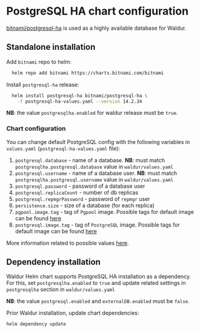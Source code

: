 # PostgreSQL HA chart configuration

[bitnami/postgresql-ha](https://github.com/bitnami/charts/tree/master/bitnami/postgresql-ha)
is used as a highly available database for Waldur.

## Standalone installation

Add `bitnami` repo to helm:

```bash
  helm repo add bitnami https://charts.bitnami.com/bitnami
```

Install `postgresql-ha` release:

```bash
  helm install postgresql-ha bitnami/postgresql-ha \
    -f postgresql-ha-values.yaml --version 14.2.34
```

**NB**: the value `postgresqlha.enabled` for waldur release must be `true`.

### Chart configuration

You can change default PostgreSQL config with
the following variables in `values.yaml` (`postgresql-ha-values.yaml` file):

1. `postgresql.database` - name of a database.
    **NB**: must match `postgresqlha.postgresql.database` value in `waldur/values.yaml`
2. `postgresql.username` - name of a database user.
    **NB**: must match `postgresqlha.postgresql.username` value in `waldur/values.yaml`
3. `postgresql.password` - password of a database user
4. `postgresql.replicaCount` - number of db replicas
5. `postgresql.repmgrPassword` - password of `repmgr` user
6. `persistence.size` - size of a database (for each replica)
7. `pgpool.image.tag` - tag of `Pgpool` image.
    Possible tags for default image can be found [here](https://hub.docker.com/r/bitnami/pgpool/tags)
8. `postgresql.image.tag` - tag of `PostgreSQL` image.
     Possible tags for default image can be found [here](https://hub.docker.com/r/bitnami/postgresql-repmgr/tags/)

More information related to possible values
[here](https://github.com/bitnami/charts/tree/master/bitnami/postgresql-ha#parameters).

## Dependency installation

Waldur Helm chart supports PostgreSQL HA installation as a dependency.
For this, set `postgresqlha.enabled` to `true` and update related settings in `postgresqlha` section in `waldur/values.yaml`

**NB**: the value `postgresql.enabled` and `externalDB.enabled` must be `false`.

Prior Waldur installation, update chart dependencies:

```bash
helm dependency update
```
